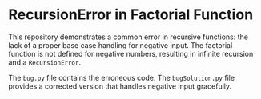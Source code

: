 # RecursionError in Factorial Function

This repository demonstrates a common error in recursive functions: the lack of a proper base case handling for negative input.  The factorial function is not defined for negative numbers, resulting in infinite recursion and a `RecursionError`.

The `bug.py` file contains the erroneous code.  The `bugSolution.py` file provides a corrected version that handles negative input gracefully.